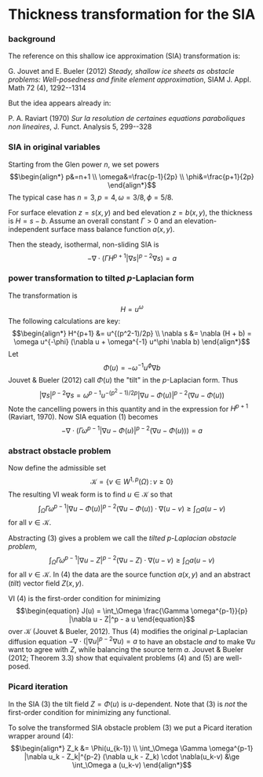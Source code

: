 # Thickness transformation for the SIA

### background

The reference on this shallow ice approximation (SIA) transformation is:

G. Jouvet and E. Bueler (2012) _Steady, shallow ice sheets as obstacle problems: Well-posedness and finite element approximation_, SIAM J. Appl. Math 72 (4), 1292--1314

But the idea appears already in:

P. A. Raviart (1970) _Sur la resolution de certaines equations paraboliques non lineaires_, J. Funct. Analysis 5, 299--328

### SIA in original variables

Starting from the Glen power $n$, we set powers
$$\begin{align*}
p&=n+1 \\
\omega&=\frac{p-1}{2p} \\
\phi&=\frac{p+1}{2p}
\end{align*}$$
The typical case has $n=3,p=4,\omega=3/8,\phi=5/8$.

For surface elevation $z=s(x,y)$ and bed elevation $z=b(x,y)$, the thickness is $H=s-b$.  Assume an overall constant $\Gamma>0$ and an elevation-independent surface mass balance function $a(x,y)$.

Then the steady, isothermal, non-sliding SIA is
$$\begin{equation}
-\nabla \cdot \left(\Gamma H^{p+1} |\nabla s|^{p-2} \nabla s\right) = a
\end{equation}$$

### power transformation to tilted $p$-Laplacian form

The transformation is
    $$H = u^\omega$$
The following calculations are key:
$$\begin{align*}
H^{p+1} &= u^{(p^2-1)/2p} \\
\nabla s &= \nabla (H + b) = \omega u^{-\phi} (\nabla u + \omega^{-1} u^\phi \nabla b)
\end{align*}$$
Let
$$\Phi(u) = - \omega^{-1} u^\phi \nabla b$$
Jouvet & Bueler (2012) call $\Phi(u)$ the "tilt" in the $p$-Laplacian form.  Thus
$$|\nabla s|^{p-2} \nabla s = \omega^{p-1} u^{-(p^2-1)/2p} |\nabla u - \Phi(u)|^{p-2} (\nabla u - \Phi(u))$$
Note the cancelling powers in this quantity and in the expression for $H^{p+1}$ (Raviart, 1970).  Now SIA equation $(1)$ becomes
$$\begin{equation}
-\nabla \cdot \left(\Gamma \omega^{p-1} |\nabla u - \Phi(u)|^{p-2} (\nabla u - \Phi(u))\right) = a
\end{equation}$$

### abstract obstacle problem

Now define the admissible set
$$\mathcal{K} = \{v \in W^{1,p}(\Omega) \,:\, v \ge 0\}$$
The resulting VI weak form is to find $u\in\mathcal{K}$ so that
$$\begin{equation}
\int_\Omega \Gamma \omega^{p-1} |\nabla u - \Phi(u)|^{p-2} (\nabla u - \Phi(u)) \cdot \nabla(u-v) \ge \int_\Omega a (u-v)
\end{equation}$$
for all $v\in\mathcal{K}$.

Abstracting $(3)$ gives a problem we call the _tilted $p$-Laplacian obstacle problem_,
$$\begin{equation}
\int_\Omega \Gamma \omega^{p-1} |\nabla u - Z|^{p-2} (\nabla u - Z) \cdot \nabla(u-v) \ge \int_\Omega a (u-v)
\end{equation}$$
for all $v\in\mathcal{K}$.  In $(4)$ the data are the source function $a(x,y)$ and an abstract (_tilt_) vector field $Z(x,y)$.

VI $(4)$ is the first-order condition for minimizing
$$\begin{equation}
J(u) = \int_\Omega \frac{\Gamma \omega^{p-1}}{p} |\nabla u - Z|^p - a u
\end{equation}$$
over $\mathcal{K}$ (Jouvet & Bueler, 2012).  Thus $(4)$ modifies the original $p$-Laplacian diffusion equation $-\nabla\cdot(|\nabla u|^{p-2} \nabla u) = a$ to have an obstacle _and_ to make $\nabla u$ want to agree with $Z$, while balancing the source term $a$.  Jouvet & Bueler (2012; Theorem 3.3) show that equivalent problems $(4)$ and $(5)$ are well-posed.

### Picard iteration

In the SIA $(3)$ the tilt field $Z=\Phi(u)$ is $u$-dependent.  Note that $(3)$ is _not_ the first-order condition for minimizing any functional.

To solve the transformed SIA obstacle problem $(3)$ we put a Picard iteration wrapper around $(4)$:
$$\begin{align*}
Z_k &= \Phi(u_{k-1}) \\
\int_\Omega \Gamma \omega^{p-1} |\nabla u_k - Z_k|^{p-2} (\nabla u_k - Z_k) \cdot \nabla(u_k-v) &\ge \int_\Omega a (u_k-v)
\end{align*}$$
